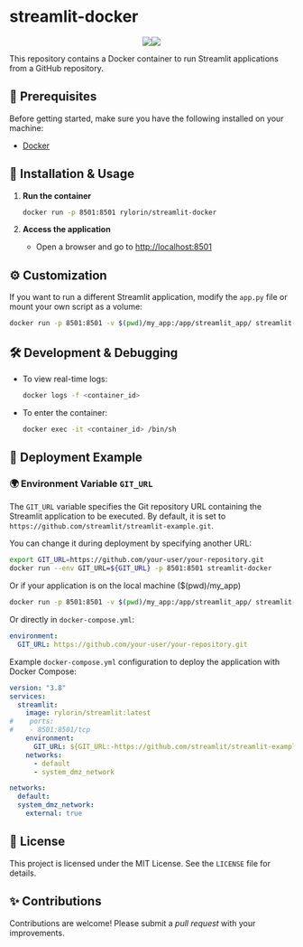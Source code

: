 # streamlit-docker
  <div style="display: flex;justify-content:center;">
    <img src="https://img.shields.io/badge/License-MIT-blue.svg"/> 
    <img src="https://img.shields.io/docker/pulls/rylorin/streamlit-docker.svg"></img>
  </div>

This repository contains a Docker container to run Streamlit applications from a GitHub repository.

## 📌 Prerequisites

Before getting started, make sure you have the following installed on your machine:

- [Docker](https://www.docker.com/get-started)

## 🚀 Installation & Usage

1. **Run the container**

   ```sh
   docker run -p 8501:8501 rylorin/streamlit-docker
   ```

2. **Access the application**

   - Open a browser and go to [http://localhost:8501](http://localhost:8501)

## ⚙️ Customization

If you want to run a different Streamlit application, modify the `app.py` file or mount your own script as a volume:

```sh
docker run -p 8501:8501 -v $(pwd)/my_app:/app/streamlit_app/ streamlit-docker
```

## 🛠 Development & Debugging

- To view real-time logs:
  ```sh
  docker logs -f <container_id>
  ```
- To enter the container:
  ```sh
  docker exec -it <container_id> /bin/sh
  ```

## 📌 Deployment Example

### 🌍 Environment Variable `GIT_URL`

The `GIT_URL` variable specifies the Git repository URL containing the Streamlit application to be executed. By default, it is set to `https://github.com/streamlit/streamlit-example.git`.

You can change it during deployment by specifying another URL:

```sh
export GIT_URL=https://github.com/your-user/your-repository.git
docker run --env GIT_URL=${GIT_URL} -p 8501:8501 streamlit-docker
```

Or if your application is on the local machine ($(pwd)/my_app)

```sh
docker run -p 8501:8501 -v $(pwd)/my_app:/app/streamlit_app/ streamlit-docker
```

Or directly in `docker-compose.yml`:

```yaml
environment:
  GIT_URL: https://github.com/your-user/your-repository.git
```

Example `docker-compose.yml` configuration to deploy the application with Docker Compose:

```yaml
version: "3.8"
services:
  streamlit:
    image: rylorin/streamlit:latest
#    ports:
#    - 8501:8501/tcp
    environment:
      GIT_URL: ${GIT_URL:-https://github.com/streamlit/streamlit-example.git}
    networks:
      - default
      - system_dmz_network

networks:
  default:
  system_dmz_network:
    external: true
```

## 📜 License

This project is licensed under the MIT License. See the `LICENSE` file for details.

## ✨ Contributions

Contributions are welcome! Please submit a *pull request* with your improvements.
